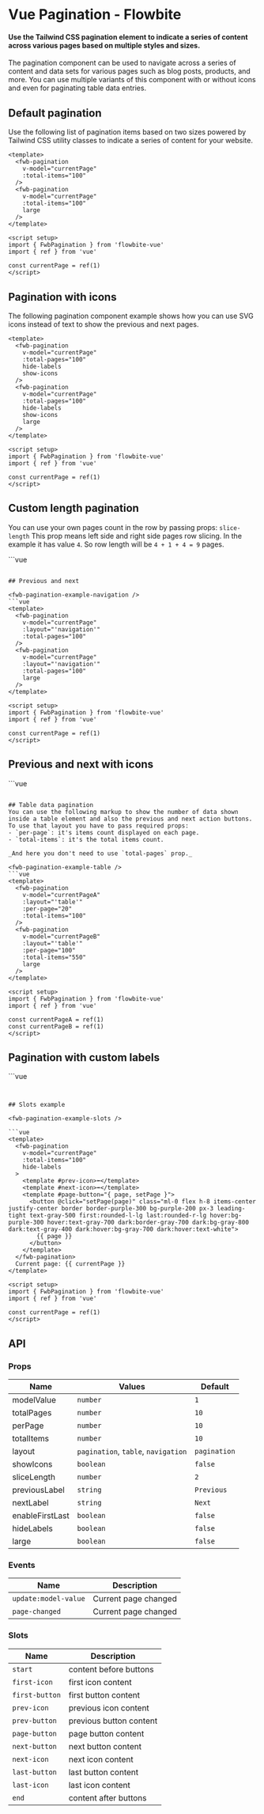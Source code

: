 <script setup>
import FwbPaginationExample from './pagination/examples/FwbPaginationExample.vue';
import FwbPaginationExampleIcons from './pagination/examples/FwbPaginationExampleIcons.vue';
import FwbPaginationExampleNavigation from './pagination/examples/FwbPaginationExampleNavigation.vue';
import FwbPaginationExampleNavigationIcons from './pagination/examples/FwbPaginationExampleNavigationIcons.vue';
import FwbPaginationExampleSlots from './pagination/examples/FwbPaginationExampleSlots.vue';
import FwbPaginationExampleTable from './pagination/examples/FwbPaginationExampleTable.vue';
import FwbPaginationExampleCustomLength from './pagination/examples/FwbPaginationExampleCustomLength.vue';
import FwbPaginationExampleCustomLabels from './pagination/examples/FwbPaginationExampleCustomLabels.vue';
</script>

# Vue Pagination - Flowbite
#### Use the Tailwind CSS pagination element to indicate a series of content across various pages based on multiple styles and sizes.
The pagination component can be used to navigate across a series of content and data sets for various pages such as blog posts, products, and more. You can use multiple variants of this component with or without icons and even for paginating table data entries.

## Default pagination
Use the following list of pagination items based on two sizes powered by Tailwind CSS utility classes to indicate a series of content for your website.

<fwb-pagination-example />

```vue
<template>
  <fwb-pagination
    v-model="currentPage"
    :total-items="100"
  />
  <fwb-pagination
    v-model="currentPage"
    :total-items="100"
    large
  />
</template>

<script setup>
import { FwbPagination } from 'flowbite-vue'
import { ref } from 'vue'

const currentPage = ref(1)
</script>
```

## Pagination with icons
The following pagination component example shows how you can use SVG icons instead of text to show the previous and next pages.

<fwb-pagination-example-icons />

```vue
<template>
  <fwb-pagination
    v-model="currentPage"
    :total-pages="100"
    hide-labels
    show-icons
  />
  <fwb-pagination
    v-model="currentPage"
    :total-pages="100"
    hide-labels
    show-icons
    large
  />
</template>

<script setup>
import { FwbPagination } from 'flowbite-vue'
import { ref } from 'vue'

const currentPage = ref(1)
</script>
```

## Custom length pagination
You can use your own pages count in the row by passing props: `slice-length`
This prop means left side and right side pages row slicing. In the example it has value `4`. So row length will be `4 + 1 + 4 = 9` pages.

<fwb-pagination-example-custom-length />
```vue
<template>
  <fwb-pagination
    v-model="currentPage"
    :slice-length="4"
    :total-pages="100"
  />
</template>

<script setup>
import { FwbPagination } from 'flowbite-vue'
import { ref } from 'vue'

const currentPage = ref(5)
</script>
```

## Previous and next

<fwb-pagination-example-navigation />
```vue
<template>
  <fwb-pagination
    v-model="currentPage"
    :layout="'navigation'"
    :total-pages="100"
  />
  <fwb-pagination
    v-model="currentPage"
    :layout="'navigation'"
    :total-pages="100"
    large
  />
</template>

<script setup>
import { FwbPagination } from 'flowbite-vue'
import { ref } from 'vue'

const currentPage = ref(1)
</script>
```

## Previous and next with icons

<fwb-pagination-example-navigation-icons />
```vue
<template>
  <fwb-pagination
    v-model="currentPage"
    :layout="'navigation'"
    :total-pages="100"
    show-icons
  />
  <fwb-pagination
    v-model="currentPage"
    :layout="'navigation'"
    :total-pages="100"
    show-icons
    large
  />
</template>

<script setup>
import { FwbPagination } from 'flowbite-vue'
import { ref } from 'vue'

const currentPage = ref(1)
</script>
```

## Table data pagination
You can use the following markup to show the number of data shown inside a table element and also the previous and next action buttons.
To use that layout you have to pass required props:
- `per-page`: it's items count displayed on each page.
- `total-items`: it's the total items count.

_And here you don't need to use `total-pages` prop._

<fwb-pagination-example-table />
```vue
<template>
  <fwb-pagination
    v-model="currentPageA"
    :layout="'table'"
    :per-page="20"
    :total-items="100"
  />
  <fwb-pagination
    v-model="currentPageB"
    :layout="'table'"
    :per-page="100"
    :total-items="550"
    large
  />
</template>

<script setup>
import { FwbPagination } from 'flowbite-vue'
import { ref } from 'vue'

const currentPageA = ref(1)
const currentPageB = ref(1)
</script>
```


## Pagination with custom labels

<fwb-pagination-example-custom-labels />
```vue
<template>
  <fwb-pagination
    v-model="currentPage"
    :total-pages="100"
    previous-label="<<<"
    next-label=">>>"
  />
</template>

<script setup>
import { FwbPagination } from 'flowbite-vue'
import { ref } from 'vue'

const currentPage = ref(1)
</script>
```


## Slots example

<fwb-pagination-example-slots />

```vue
<template>
  <fwb-pagination
    v-model="currentPage"
    :total-items="100"
    hide-labels
  >
    <template #prev-icon>⬅️</template>
    <template #next-icon>➡️</template>
    <template #page-button="{ page, setPage }">
      <button @click="setPage(page)" class="ml-0 flex h-8 items-center justify-center border border-purple-300 bg-purple-200 px-3 leading-tight text-gray-500 first:rounded-l-lg last:rounded-r-lg hover:bg-purple-300 hover:text-gray-700 dark:border-gray-700 dark:bg-gray-800 dark:text-gray-400 dark:hover:bg-gray-700 dark:hover:text-white">
        {{ page }}
      </button>
    </template>
  </fwb-pagination>
  Current page: {{ currentPage }}
</template>

<script setup>
import { FwbPagination } from 'flowbite-vue'
import { ref } from 'vue'

const currentPage = ref(1)
</script>
```

## API

### Props
| Name            | Values                              | Default      |
| --------------- | ----------------------------------- | ------------ |
| modelValue      | `number`                            | `1`          |
| totalPages      | `number`                            | `10`         |
| perPage         | `number`                            | `10`         |
| totalItems      | `number`                            | `10`         |
| layout          | `pagination`, `table`, `navigation` | `pagination` |
| showIcons       | `boolean`                           | `false`      |
| sliceLength     | `number`                            | `2`          |
| previousLabel   | `string`                            | `Previous`   |
| nextLabel       | `string`                            | `Next`       |
| enableFirstLast | `boolean`                           | `false`      |
| hideLabels      | `boolean`                           | `false`      |
| large           | `boolean`                           | `false`      |

### Events
| Name                 | Description          |
| -------------------- | -------------------- |
| `update:model-value` | Current page changed |
| `page-changed`       | Current page changed |

### Slots
| Name           | Description             |
| -------------- | ----------------------- |
| `start`        | content before buttons  |
| `first-icon`   | first icon content      |
| `first-button` | first button content    |
| `prev-icon`    | previous icon content   |
| `prev-button`  | previous button content |
| `page-button`  | page button content     |
| `next-button`  | next button content     |
| `next-icon`    | next icon content       |
| `last-button`  | last button content     |
| `last-icon`    | last icon content       |
| `end`          | content after buttons   |
